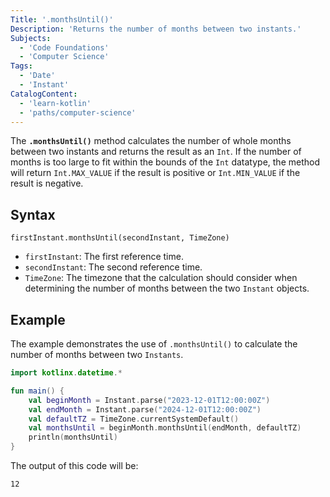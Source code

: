 ```yaml
---
Title: '.monthsUntil()'
Description: 'Returns the number of months between two instants.'
Subjects:
  - 'Code Foundations'
  - 'Computer Science'
Tags:
  - 'Date'
  - 'Instant'
CatalogContent:
  - 'learn-kotlin'
  - 'paths/computer-science'
---
```



The **`.monthsUntil()`** method calculates the number of whole months between two instants and returns the result as an `Int`. If the number of months is too large to fit within the bounds of the `Int` datatype, the method will return `Int.MAX_VALUE` if the result is positive or `Int.MIN_VALUE` if the result is negative.

## Syntax

```pseudo
firstInstant.monthsUntil(secondInstant, TimeZone)
```

- `firstInstant`: The first reference time.
- `secondInstant`: The second reference time.
- `TimeZone`: The timezone that the calculation should consider when determining the number of months between the two `Instant` objects.

## Example

The example demonstrates the use of `.monthsUntil()` to calculate the number of months between two `Instants`.

```kotlin
import kotlinx.datetime.*

fun main() {
    val beginMonth = Instant.parse("2023-12-01T12:00:00Z")
    val endMonth = Instant.parse("2024-12-01T12:00:00Z")
    val defaultTZ = TimeZone.currentSystemDefault()
    val monthsUntil = beginMonth.monthsUntil(endMonth, defaultTZ)
    println(monthsUntil)
}
```

The output of this code will be:

```shell
12
```